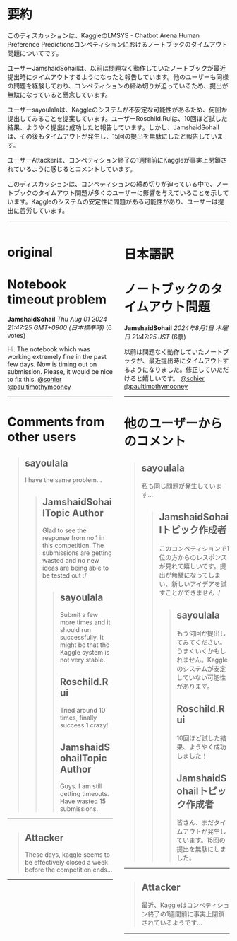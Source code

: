 # 要約 
このディスカッションは、KaggleのLMSYS - Chatbot Arena Human Preference Predictionsコンペティションにおけるノートブックのタイムアウト問題についてです。

ユーザーJamshaidSohailは、以前は問題なく動作していたノートブックが最近提出時にタイムアウトするようになったと報告しています。他のユーザーも同様の問題を経験しており、コンペティションの締め切りが迫っているため、提出が無駄になっていると懸念しています。

ユーザーsayoulalaは、Kaggleのシステムが不安定な可能性があるため、何回か提出してみることを提案しています。ユーザーRoschild.Ruiは、10回ほど試した結果、ようやく提出に成功したと報告しています。しかし、JamshaidSohailは、その後もタイムアウトが発生し、15回の提出を無駄にしたと報告しています。

ユーザーAttackerは、コンペティション終了の1週間前にKaggleが事実上閉鎖されているように感じるとコメントしています。

このディスカッションは、コンペティションの締め切りが迫っている中で、ノートブックのタイムアウト問題が多くのユーザーに影響を与えていることを示しています。Kaggleのシステムの安定性に問題がある可能性があり、ユーザーは提出に苦労しています。


---


<style>
.column-left{
  float: left;
  width: 47.5%;
  text-align: left;
}
.column-right{
  float: right;
  width: 47.5%;
  text-align: left;
}
.column-one{
  float: left;
  width: 100%;
  text-align: left;
}
</style>


<div class="column-left">

# original

# Notebook timeout problem 

**JamshaidSohail** *Thu Aug 01 2024 21:47:25 GMT+0900 (日本標準時)* (6 votes)

Hi. The notebook which was working extremely fine in the past few days. Now is timing out on submission. Please, it would be nice to fix this. [@sohier](https://www.kaggle.com/sohier) [@paultimothymooney](https://www.kaggle.com/paultimothymooney) 



---

 # Comments from other users

> ## sayoulala
> 
> I have the same problem…
> 
> 
> 
> > ## JamshaidSohailTopic Author
> > 
> > Glad to see the response from no.1 in this competition. The submissions are getting wasted and no new ideas are being able to be tested out :/
> > 
> > 
> > 
> > > ## sayoulala
> > > 
> > > Submit a few more times and it should run successfully. It might be that the Kaggle system is not very stable.
> > > 
> > > 
> > > 
> > > ## Roschild.Rui
> > > 
> > > Tried around 10 times, finally success 1 crazy!
> > > 
> > > 
> > > 
> > > ## JamshaidSohailTopic Author
> > > 
> > > Guys. I am still getting timeouts. Have wasted 15 submissions.
> > > 
> > > 
> > > 


---

> ## Attacker
> 
> These days, kaggle seems to be effectively closed a week before the competition ends…
> 
> 
> 


---



</div>
<div class="column-right">

# 日本語訳

# ノートブックのタイムアウト問題

**JamshaidSohail** *2024年8月1日 木曜日 21:47:25 JST* (6票)

以前は問題なく動作していたノートブックが、最近提出時にタイムアウトするようになりました。修正していただけると嬉しいです。 [@sohier](https://www.kaggle.com/sohier) [@paultimothymooney](https://www.kaggle.com/paultimothymooney) 

---
# 他のユーザーからのコメント

> ## sayoulala
> 
> 私も同じ問題が発生しています…
> 
> 
> 
> > ## JamshaidSohailトピック作成者
> > 
> > このコンペティションで1位の方からのレスポンスが見れて嬉しいです。提出が無駄になってしまい、新しいアイデアを試すことができません :/
> > 
> > 
> > 
> > > ## sayoulala
> > > 
> > > もう何回か提出してみてください。うまくいくかもしれません。Kaggleのシステムが安定していない可能性があります。
> > > 
> > > 
> > > 
> > > ## Roschild.Rui
> > > 
> > > 10回ほど試した結果、ようやく成功しました！
> > > 
> > > 
> > > 
> > > ## JamshaidSohailトピック作成者
> > > 
> > > 皆さん、まだタイムアウトが発生しています。15回の提出を無駄にしました。
> > > 
> > > 
> > > 
---
> ## Attacker
> 
> 最近、Kaggleはコンペティション終了の1週間前に事実上閉鎖されているようです…
> 
> 
> 
--- 



</div>